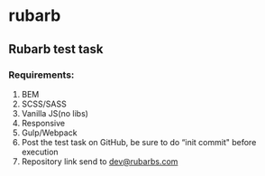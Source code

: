 # rubarb

## Rubarb test task

### Requirements:

1. BEM
2. SCSS/SASS
3. Vanilla JS(no libs)
4. Responsive
5. Gulp/Webpack
6. Post the test task on GitHub, be sure to do “init commit" before execution
7. Repository link send to [dev@rubarbs.com](mailto:dev@rubarbs.com)
